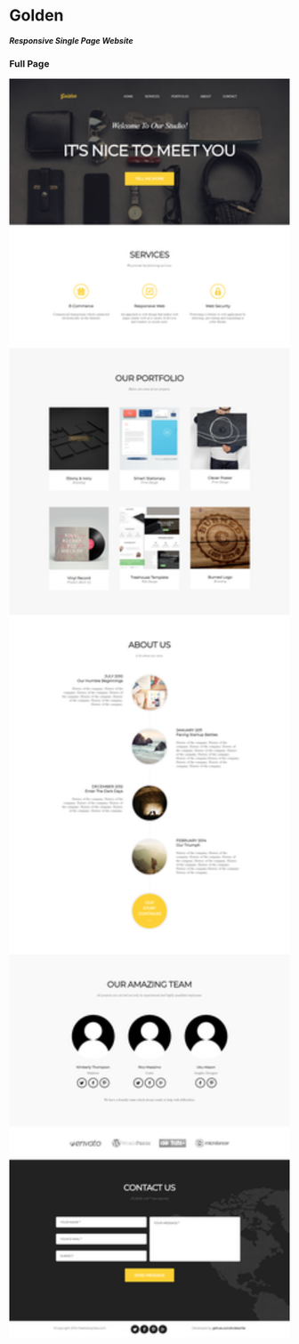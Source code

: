 # Golden

##### Responsive Single Page Website

### Full Page
<p align="center">
<img width="800" src="https://github.com/AndrewTer/Golden/blob/master/results/Golden(full%20page).png" alt="Full Page">
</p>
